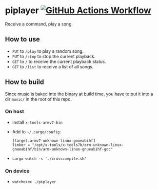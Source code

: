 # piplayer [![GitHub Actions Workflow](https://github.com/svenstaro/piplayer/workflows/Build/badge.svg)](https://github.com/svenstaro/piplayer/actions)
Receive a command, play a song

## How to use

- `PUT` to `/play` to play a random song.
- `PUT` to `/stop` to stop the current playback.
- `GET` to `/` to receive the current playback status.
- `GET` to `/list` to receive a list of all songs.

## How to build

Since music is baked into the binary at build time, you have to put it into a dir `music/` in the root of this repo.

### On host

- Install `x-tools-armv7-bin`
- Add to `~/.cargo/config`:

      [target.armv7-unknown-linux-gnueabihf]
      linker = "/opt/x-tools/x-tools7h/arm-unknown-linux-gnueabihf/bin/arm-unknown-linux-gnueabihf-gcc"

- `cargo watch -s './crosscompile.sh'`

### On device

- `watchexec ./piplayer`
